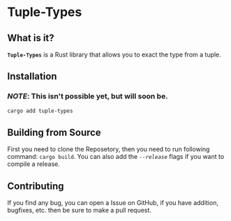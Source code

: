 # Tuple-Types

## What is it?

**`Tuple-Types`** is a Rust library that allows you to exact the type from a tuple.

## Installation

### *NOTE*: This isn't possible yet, but will soon be.

```sh
cargo add tuple-types
```

## Building from Source

First you need to clone the Reposetory, then you need to run
following command: `cargo build`.
You can also add the *`--release`* flags if you want to compile a release.

## Contributing
If you find any bug, you can open a Issue on GitHub, if you have addition, bugfixes, etc. then be sure to make a pull request.